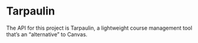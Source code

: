 # Tarpaulin
The API for this project is Tarpaulin, a lightweight course management tool that’s an “alternative” to Canvas.
